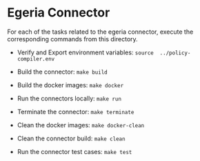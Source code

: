 # Egeria Connector
For each of the tasks related to the egeria connector, execute the corresponding commands from this directory.

* Verify and Export environment variables: `source  ../policy-compiler.env`

* Build the connector: `make build`

* Build the docker images: `make docker`

* Run the connectors locally: `make run`

* Terminate the connector: `make terminate`

* Clean the docker images: `make docker-clean`

* Clean the connector build: `make clean`

* Run the connector test cases: `make test`
